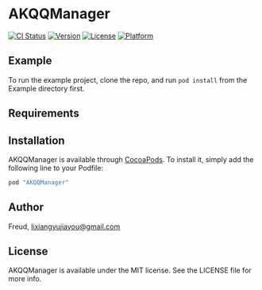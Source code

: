 # AKQQManager

[![CI Status](http://img.shields.io/travis/Freud/AKQQManager.svg?style=flat)](https://travis-ci.org/Freud/AKQQManager)
[![Version](https://img.shields.io/cocoapods/v/AKQQManager.svg?style=flat)](http://cocoapods.org/pods/AKQQManager)
[![License](https://img.shields.io/cocoapods/l/AKQQManager.svg?style=flat)](http://cocoapods.org/pods/AKQQManager)
[![Platform](https://img.shields.io/cocoapods/p/AKQQManager.svg?style=flat)](http://cocoapods.org/pods/AKQQManager)

## Example

To run the example project, clone the repo, and run `pod install` from the Example directory first.

## Requirements

## Installation

AKQQManager is available through [CocoaPods](http://cocoapods.org). To install
it, simply add the following line to your Podfile:

```ruby
pod "AKQQManager"
```

## Author

Freud, lixiangyujiayou@gmail.com

## License

AKQQManager is available under the MIT license. See the LICENSE file for more info.
